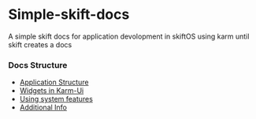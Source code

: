 # Simple-skift-docs
A simple skift docs for application devolopment in skiftOS using karm until skift creates a docs

### **Docs Structure**
  - [Application Structure](AppStructure.md)
  - [Widgets in Karm-Ui](Widgets.md)
  - [Using system features](System.md)
  - [Additional Info](Additional.md)

